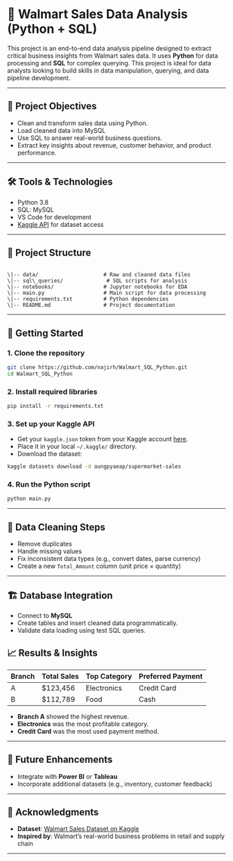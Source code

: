 


# 🛒 Walmart Sales Data Analysis (Python + SQL)

This project is an end-to-end data analysis pipeline designed to extract critical business insights from Walmart sales data. It uses **Python** for data processing and **SQL**  for complex querying. This project is ideal for data analysts looking to build skills in data manipulation, querying, and data pipeline development.

---

## 📌 Project Objectives

- Clean and transform sales data using Python.
- Load cleaned data into MySQL
- Use SQL to answer real-world business questions.
- Extract key insights about revenue, customer behavior, and product performance.

---

## 🛠️ Tools & Technologies

- Python 3.8
- SQL: MySQL 
- VS Code for development
- [Kaggle API](https://www.kaggle.com/docs/api) for dataset access

---

## 📂 Project Structure

```

\|-- data/                     # Raw and cleaned data files
\|-- sql\_queries/              # SQL scripts for analysis
\|-- notebooks/                # Jupyter notebooks for EDA
\|-- main.py                   # Main script for data processing
\|-- requirements.txt          # Python dependencies
\|-- README.md                 # Project documentation

````

---

## 🚀 Getting Started

### 1. Clone the repository
```bash
git clone https://github.com/najirh/Walmart_SQL_Python.git
cd Walmart_SQL_Python
````

### 2. Install required libraries

```bash
pip install -r requirements.txt
```

### 3. Set up your Kaggle API

* Get your `kaggle.json` token from your Kaggle account [here](https://www.kaggle.com/account).
* Place it in your local `~/.kaggle/` directory.
* Download the dataset:

```bash
kaggle datasets download -d aungpyaeap/supermarket-sales
```

### 4. Run the Python script

```bash
python main.py
```

---

## 🧹 Data Cleaning Steps

* Remove duplicates
* Handle missing values
* Fix inconsistent data types (e.g., convert dates, parse currency)
* Create a new `Total_Amount` column (unit price × quantity)

---

## 🏗️ Database Integration

* Connect to **MySQL**
* Create tables and insert cleaned data programmatically.
* Validate data loading using test SQL queries.



## 📈 Results & Insights

| Branch | Total Sales | Top Category | Preferred Payment |
| ------ | ----------- | ------------ | ----------------- |
| A      | \$123,456   | Electronics  | Credit Card       |
| B      | \$112,789   | Food         | Cash              |

* **Branch A** showed the highest revenue.
* **Electronics** was the most profitable category.
* **Credit Card** was the most used payment method.

---

## 🔄 Future Enhancements

* Integrate with **Power BI** or **Tableau** 
* Incorporate additional datasets (e.g., inventory, customer feedback)

---



## 🙌 Acknowledgments

* **Dataset**: [Walmart Sales Dataset on Kaggle](https://www.kaggle.com/datasets/aungpyaeap/supermarket-sales)
* **Inspired by**: Walmart’s real-world business problems in retail and supply chain

---


